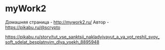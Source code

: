 # myWork2

Домашняя страница - http://mywork2.ru/
Автор - https://pikabu.ru/@scrypto

https://pikabu.ru/story/tut_vse_sanktsii_nakladyivayut_a_ya_vot_reshil_svoy_soft_sdelat_besplatnyim_dlya_vsekh_8895948

